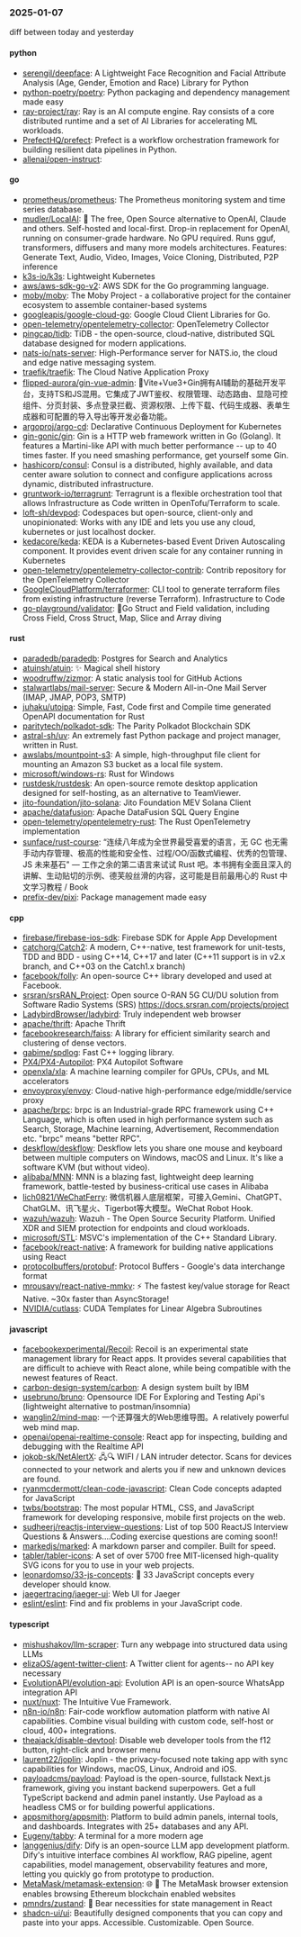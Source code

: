 ### 2025-01-07
diff between today and yesterday

#### python
* [serengil/deepface](https://github.com/serengil/deepface): A Lightweight Face Recognition and Facial Attribute Analysis (Age, Gender, Emotion and Race) Library for Python
* [python-poetry/poetry](https://github.com/python-poetry/poetry): Python packaging and dependency management made easy
* [ray-project/ray](https://github.com/ray-project/ray): Ray is an AI compute engine. Ray consists of a core distributed runtime and a set of AI Libraries for accelerating ML workloads.
* [PrefectHQ/prefect](https://github.com/PrefectHQ/prefect): Prefect is a workflow orchestration framework for building resilient data pipelines in Python.
* [allenai/open-instruct](https://github.com/allenai/open-instruct): 

#### go
* [prometheus/prometheus](https://github.com/prometheus/prometheus): The Prometheus monitoring system and time series database.
* [mudler/LocalAI](https://github.com/mudler/LocalAI): 🤖 The free, Open Source alternative to OpenAI, Claude and others. Self-hosted and local-first. Drop-in replacement for OpenAI, running on consumer-grade hardware. No GPU required. Runs gguf, transformers, diffusers and many more models architectures. Features: Generate Text, Audio, Video, Images, Voice Cloning, Distributed, P2P inference
* [k3s-io/k3s](https://github.com/k3s-io/k3s): Lightweight Kubernetes
* [aws/aws-sdk-go-v2](https://github.com/aws/aws-sdk-go-v2): AWS SDK for the Go programming language.
* [moby/moby](https://github.com/moby/moby): The Moby Project - a collaborative project for the container ecosystem to assemble container-based systems
* [googleapis/google-cloud-go](https://github.com/googleapis/google-cloud-go): Google Cloud Client Libraries for Go.
* [open-telemetry/opentelemetry-collector](https://github.com/open-telemetry/opentelemetry-collector): OpenTelemetry Collector
* [pingcap/tidb](https://github.com/pingcap/tidb): TiDB - the open-source, cloud-native, distributed SQL database designed for modern applications.
* [nats-io/nats-server](https://github.com/nats-io/nats-server): High-Performance server for NATS.io, the cloud and edge native messaging system.
* [traefik/traefik](https://github.com/traefik/traefik): The Cloud Native Application Proxy
* [flipped-aurora/gin-vue-admin](https://github.com/flipped-aurora/gin-vue-admin): 🚀Vite+Vue3+Gin拥有AI辅助的基础开发平台，支持TS和JS混用。它集成了JWT鉴权、权限管理、动态路由、显隐可控组件、分页封装、多点登录拦截、资源权限、上传下载、代码生成器、表单生成器和可配置的导入导出等开发必备功能。
* [argoproj/argo-cd](https://github.com/argoproj/argo-cd): Declarative Continuous Deployment for Kubernetes
* [gin-gonic/gin](https://github.com/gin-gonic/gin): Gin is a HTTP web framework written in Go (Golang). It features a Martini-like API with much better performance -- up to 40 times faster. If you need smashing performance, get yourself some Gin.
* [hashicorp/consul](https://github.com/hashicorp/consul): Consul is a distributed, highly available, and data center aware solution to connect and configure applications across dynamic, distributed infrastructure.
* [gruntwork-io/terragrunt](https://github.com/gruntwork-io/terragrunt): Terragrunt is a flexible orchestration tool that allows Infrastructure as Code written in OpenTofu/Terraform to scale.
* [loft-sh/devpod](https://github.com/loft-sh/devpod): Codespaces but open-source, client-only and unopinionated: Works with any IDE and lets you use any cloud, kubernetes or just localhost docker.
* [kedacore/keda](https://github.com/kedacore/keda): KEDA is a Kubernetes-based Event Driven Autoscaling component. It provides event driven scale for any container running in Kubernetes
* [open-telemetry/opentelemetry-collector-contrib](https://github.com/open-telemetry/opentelemetry-collector-contrib): Contrib repository for the OpenTelemetry Collector
* [GoogleCloudPlatform/terraformer](https://github.com/GoogleCloudPlatform/terraformer): CLI tool to generate terraform files from existing infrastructure (reverse Terraform). Infrastructure to Code
* [go-playground/validator](https://github.com/go-playground/validator): 💯Go Struct and Field validation, including Cross Field, Cross Struct, Map, Slice and Array diving

#### rust
* [paradedb/paradedb](https://github.com/paradedb/paradedb): Postgres for Search and Analytics
* [atuinsh/atuin](https://github.com/atuinsh/atuin): ✨ Magical shell history
* [woodruffw/zizmor](https://github.com/woodruffw/zizmor): A static analysis tool for GitHub Actions
* [stalwartlabs/mail-server](https://github.com/stalwartlabs/mail-server): Secure & Modern All-in-One Mail Server (IMAP, JMAP, POP3, SMTP)
* [juhaku/utoipa](https://github.com/juhaku/utoipa): Simple, Fast, Code first and Compile time generated OpenAPI documentation for Rust
* [paritytech/polkadot-sdk](https://github.com/paritytech/polkadot-sdk): The Parity Polkadot Blockchain SDK
* [astral-sh/uv](https://github.com/astral-sh/uv): An extremely fast Python package and project manager, written in Rust.
* [awslabs/mountpoint-s3](https://github.com/awslabs/mountpoint-s3): A simple, high-throughput file client for mounting an Amazon S3 bucket as a local file system.
* [microsoft/windows-rs](https://github.com/microsoft/windows-rs): Rust for Windows
* [rustdesk/rustdesk](https://github.com/rustdesk/rustdesk): An open-source remote desktop application designed for self-hosting, as an alternative to TeamViewer.
* [jito-foundation/jito-solana](https://github.com/jito-foundation/jito-solana): Jito Foundation MEV Solana Client
* [apache/datafusion](https://github.com/apache/datafusion): Apache DataFusion SQL Query Engine
* [open-telemetry/opentelemetry-rust](https://github.com/open-telemetry/opentelemetry-rust): The Rust OpenTelemetry implementation
* [sunface/rust-course](https://github.com/sunface/rust-course): “连续八年成为全世界最受喜爱的语言，无 GC 也无需手动内存管理、极高的性能和安全性、过程/OO/函数式编程、优秀的包管理、JS 未来基石" — 工作之余的第二语言来试试 Rust 吧。本书拥有全面且深入的讲解、生动贴切的示例、德芙般丝滑的内容，这可能是目前最用心的 Rust 中文学习教程 / Book
* [prefix-dev/pixi](https://github.com/prefix-dev/pixi): Package management made easy

#### cpp
* [firebase/firebase-ios-sdk](https://github.com/firebase/firebase-ios-sdk): Firebase SDK for Apple App Development
* [catchorg/Catch2](https://github.com/catchorg/Catch2): A modern, C++-native, test framework for unit-tests, TDD and BDD - using C++14, C++17 and later (C++11 support is in v2.x branch, and C++03 on the Catch1.x branch)
* [facebook/folly](https://github.com/facebook/folly): An open-source C++ library developed and used at Facebook.
* [srsran/srsRAN_Project](https://github.com/srsran/srsRAN_Project): Open source O-RAN 5G CU/DU solution from Software Radio Systems (SRS) https://docs.srsran.com/projects/project
* [LadybirdBrowser/ladybird](https://github.com/LadybirdBrowser/ladybird): Truly independent web browser
* [apache/thrift](https://github.com/apache/thrift): Apache Thrift
* [facebookresearch/faiss](https://github.com/facebookresearch/faiss): A library for efficient similarity search and clustering of dense vectors.
* [gabime/spdlog](https://github.com/gabime/spdlog): Fast C++ logging library.
* [PX4/PX4-Autopilot](https://github.com/PX4/PX4-Autopilot): PX4 Autopilot Software
* [openxla/xla](https://github.com/openxla/xla): A machine learning compiler for GPUs, CPUs, and ML accelerators
* [envoyproxy/envoy](https://github.com/envoyproxy/envoy): Cloud-native high-performance edge/middle/service proxy
* [apache/brpc](https://github.com/apache/brpc): brpc is an Industrial-grade RPC framework using C++ Language, which is often used in high performance system such as Search, Storage, Machine learning, Advertisement, Recommendation etc. "brpc" means "better RPC".
* [deskflow/deskflow](https://github.com/deskflow/deskflow): Deskflow lets you share one mouse and keyboard between multiple computers on Windows, macOS and Linux. It's like a software KVM (but without video).
* [alibaba/MNN](https://github.com/alibaba/MNN): MNN is a blazing fast, lightweight deep learning framework, battle-tested by business-critical use cases in Alibaba
* [lich0821/WeChatFerry](https://github.com/lich0821/WeChatFerry): 微信机器人底层框架，可接入Gemini、ChatGPT、ChatGLM、讯飞星火、Tigerbot等大模型。WeChat Robot Hook.
* [wazuh/wazuh](https://github.com/wazuh/wazuh): Wazuh - The Open Source Security Platform. Unified XDR and SIEM protection for endpoints and cloud workloads.
* [microsoft/STL](https://github.com/microsoft/STL): MSVC's implementation of the C++ Standard Library.
* [facebook/react-native](https://github.com/facebook/react-native): A framework for building native applications using React
* [protocolbuffers/protobuf](https://github.com/protocolbuffers/protobuf): Protocol Buffers - Google's data interchange format
* [mrousavy/react-native-mmkv](https://github.com/mrousavy/react-native-mmkv): ⚡️ The fastest key/value storage for React Native. ~30x faster than AsyncStorage!
* [NVIDIA/cutlass](https://github.com/NVIDIA/cutlass): CUDA Templates for Linear Algebra Subroutines

#### javascript
* [facebookexperimental/Recoil](https://github.com/facebookexperimental/Recoil): Recoil is an experimental state management library for React apps. It provides several capabilities that are difficult to achieve with React alone, while being compatible with the newest features of React.
* [carbon-design-system/carbon](https://github.com/carbon-design-system/carbon): A design system built by IBM
* [usebruno/bruno](https://github.com/usebruno/bruno): Opensource IDE For Exploring and Testing Api's (lightweight alternative to postman/insomnia)
* [wanglin2/mind-map](https://github.com/wanglin2/mind-map): 一个还算强大的Web思维导图。A relatively powerful web mind map.
* [openai/openai-realtime-console](https://github.com/openai/openai-realtime-console): React app for inspecting, building and debugging with the Realtime API
* [jokob-sk/NetAlertX](https://github.com/jokob-sk/NetAlertX): 🖧🔍 WIFI / LAN intruder detector. Scans for devices connected to your network and alerts you if new and unknown devices are found.
* [ryanmcdermott/clean-code-javascript](https://github.com/ryanmcdermott/clean-code-javascript): Clean Code concepts adapted for JavaScript
* [twbs/bootstrap](https://github.com/twbs/bootstrap): The most popular HTML, CSS, and JavaScript framework for developing responsive, mobile first projects on the web.
* [sudheerj/reactjs-interview-questions](https://github.com/sudheerj/reactjs-interview-questions): List of top 500 ReactJS Interview Questions & Answers....Coding exercise questions are coming soon!!
* [markedjs/marked](https://github.com/markedjs/marked): A markdown parser and compiler. Built for speed.
* [tabler/tabler-icons](https://github.com/tabler/tabler-icons): A set of over 5700 free MIT-licensed high-quality SVG icons for you to use in your web projects.
* [leonardomso/33-js-concepts](https://github.com/leonardomso/33-js-concepts): 📜 33 JavaScript concepts every developer should know.
* [jaegertracing/jaeger-ui](https://github.com/jaegertracing/jaeger-ui): Web UI for Jaeger
* [eslint/eslint](https://github.com/eslint/eslint): Find and fix problems in your JavaScript code.

#### typescript
* [mishushakov/llm-scraper](https://github.com/mishushakov/llm-scraper): Turn any webpage into structured data using LLMs
* [elizaOS/agent-twitter-client](https://github.com/elizaOS/agent-twitter-client): A Twitter client for agents-- no API key necessary
* [EvolutionAPI/evolution-api](https://github.com/EvolutionAPI/evolution-api): Evolution API is an open-source WhatsApp integration API
* [nuxt/nuxt](https://github.com/nuxt/nuxt): The Intuitive Vue Framework.
* [n8n-io/n8n](https://github.com/n8n-io/n8n): Fair-code workflow automation platform with native AI capabilities. Combine visual building with custom code, self-host or cloud, 400+ integrations.
* [theajack/disable-devtool](https://github.com/theajack/disable-devtool): Disable web developer tools from the f12 button, right-click and browser menu
* [laurent22/joplin](https://github.com/laurent22/joplin): Joplin - the privacy-focused note taking app with sync capabilities for Windows, macOS, Linux, Android and iOS.
* [payloadcms/payload](https://github.com/payloadcms/payload): Payload is the open-source, fullstack Next.js framework, giving you instant backend superpowers. Get a full TypeScript backend and admin panel instantly. Use Payload as a headless CMS or for building powerful applications.
* [appsmithorg/appsmith](https://github.com/appsmithorg/appsmith): Platform to build admin panels, internal tools, and dashboards. Integrates with 25+ databases and any API.
* [Eugeny/tabby](https://github.com/Eugeny/tabby): A terminal for a more modern age
* [langgenius/dify](https://github.com/langgenius/dify): Dify is an open-source LLM app development platform. Dify's intuitive interface combines AI workflow, RAG pipeline, agent capabilities, model management, observability features and more, letting you quickly go from prototype to production.
* [MetaMask/metamask-extension](https://github.com/MetaMask/metamask-extension): 🌐 🔌 The MetaMask browser extension enables browsing Ethereum blockchain enabled websites
* [pmndrs/zustand](https://github.com/pmndrs/zustand): 🐻 Bear necessities for state management in React
* [shadcn-ui/ui](https://github.com/shadcn-ui/ui): Beautifully designed components that you can copy and paste into your apps. Accessible. Customizable. Open Source.
